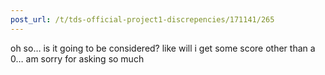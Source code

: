 ```yaml
---
post_url: /t/tds-official-project1-discrepencies/171141/265
---
```

oh so… is it going to be considered? like will i get some score other than a 0… am sorry for asking so much